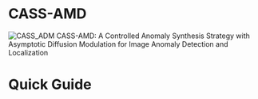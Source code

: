 # CASS-AMD
![CASS_ADM](https://github.com/user-attachments/assets/b900f728-101b-4860-a179-53dced760c52)
CASS-AMD: A Controlled Anomaly Synthesis Strategy with Asymptotic Diffusion Modulation for Image Anomaly Detection and Localization

# Quick Guide


